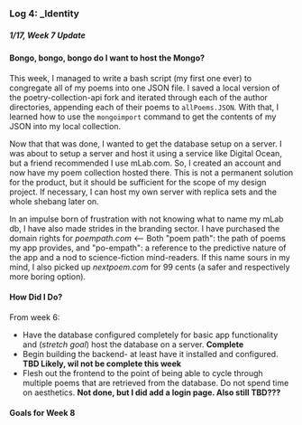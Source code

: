 ### Log 4: _Identity

##### 1/17, Week 7 Update

#### Bongo, bongo, bongo do I want to host the Mongo?

This week, I managed to write a bash script (my first one ever) to congregate all of my poems into one JSON file. I saved a local version of the poetry-collection-api fork and iterated through each of the author directories, appending each of their poems to `allPoems.JSON`. With that, I learned how to use the `mongoimport` command to get the contents of my JSON into my local collection.

Now that that was done, I wanted to get the database setup on a server. I was about to setup a server and host it using a service like Digital Ocean, but a friend recommended I use mLab.com. So, I created an account and now have my poem collection hosted there. This is not a permanent solution for the product, but it should be sufficient for the scope of my design project. If necessary, I can host my own server with replica sets and the whole shebang later on. 

In an impulse born of frustration with not knowing what to name my mLab db, I have also made strides in the branding sector. I have purchased the domain rights for *poempath.com* <-- Both "poem path": the path of poems my app provides, and "po-empath": a reference to the predictive nature of the app and a nod to science-fiction mind-readers. If this name sours in my mind, I also picked up *nextpoem.com* for 99 cents (a safer and respectively more boring option).

#### How Did I Do?

From week 6:
- Have the database configured completely for basic app functionality and (*stretch goal*) host the database on a server. **Complete**
- Begin building the backend- at least have it installed and configured. **TBD Likely, wil not be complete this week**
- Flesh out the frontend to the point of being able to cycle through multiple poems that are retrieved from the database. Do not spend time on aesthetics. **Not done, but I did add a login page. Also still TBD???** 

#### Goals for Week 8

